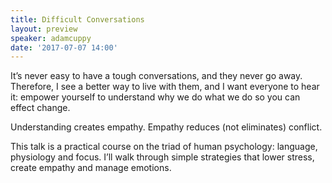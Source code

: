 ```yaml
---
title: Difficult Conversations
layout: preview
speaker: adamcuppy
date: '2017-07-07 14:00'
---
```


It’s never easy to have a tough conversations, and they never go away. Therefore, I see a better way to live with them, and I want everyone to hear it: empower yourself to understand why we do what we do so you can effect change.

Understanding creates empathy. Empathy reduces (not eliminates) conflict.

This talk is a practical course on the triad of human psychology: language, physiology and focus. I’ll walk through simple strategies that lower stress, create empathy and manage emotions.

